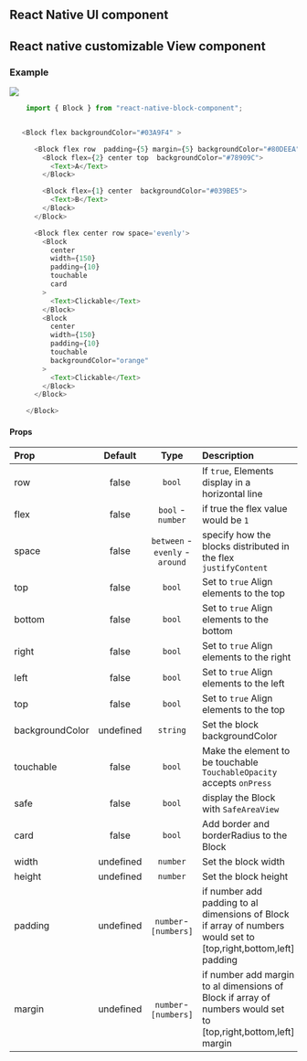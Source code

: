 ## React Native UI component

## React native customizable View component


### Example
![](https://user-images.githubusercontent.com/33010618/147148021-b09e318b-273b-4ddb-9511-b3235f26a938.png)
```js 
    import { Block } from "react-native-block-component";


   <Block flex backgroundColor="#03A9F4" >

      <Block flex row  padding={5} margin={5} backgroundColor="#80DEEA">
        <Block flex={2} center top  backgroundColor="#78909C">
          <Text>A</Text>
        </Block>

        <Block flex={1} center  backgroundColor="#039BE5">
          <Text>B</Text>
        </Block>
      </Block>

      <Block flex center row space='evenly'>
        <Block
          center
          width={150}
          padding={10}
          touchable
          card
        >
          <Text>Clickable</Text>
        </Block>
        <Block
          center
          width={150}
          padding={10}
          touchable
          backgroundColor="orange"
        >
          <Text>Clickable</Text>
        </Block>
      </Block>

    </Block>
```

#### Props

| Prop                             | Default |  Type  | Description                                                                                                                                                                                                                                     |
| :------------------------------- | :-----: | :----: | :---------------------------------------------------------------------------------------------------------------------------------------------------------------------------------------------------------------------------------------------- |
| row                              |  false  | `bool` | If `true`, Elements display in a horizontal line 
| flex                             |  false  | `bool` -`number`| if true the flex value would be `1`
| space                            |  false  | `between` -`evenly` - `around`| specify how the blocks distributed in the flex `justifyContent`
| top                        |  false  | `bool` | Set to `true` Align elements to the top
| bottom                        |  false  | `bool` | Set to `true` Align elements to the bottom
| right                        |  false  | `bool` | Set to `true` Align elements to the right
| left                        |  false  | `bool` | Set to `true` Align elements to the left
| top                        |  false  | `bool` | Set to `true` Align elements to the top
| backgroundColor     |  undefined  | `string` | Set the block backgroundColor
| touchable     |  false  | `bool` | Make the element to be touchable `TouchableOpacity` accepts `onPress`
| safe     |  false  | `bool` | display the Block with `SafeAreaView`
| card     |  false  | `bool` | Add border and borderRadius to the Block
| width     |  undefined  | `number` | Set the block width
| height     |  undefined  | `number` | Set the block height
| padding     |  undefined  | `number`-`[numbers]` | if number add padding to al dimensions of Block if array of numbers would set to [top,right,bottom,left] padding
| margin     |  undefined  | `number`-`[numbers]` | if number add margin to al dimensions of Block if array of numbers would set to [top,right,bottom,left] margin